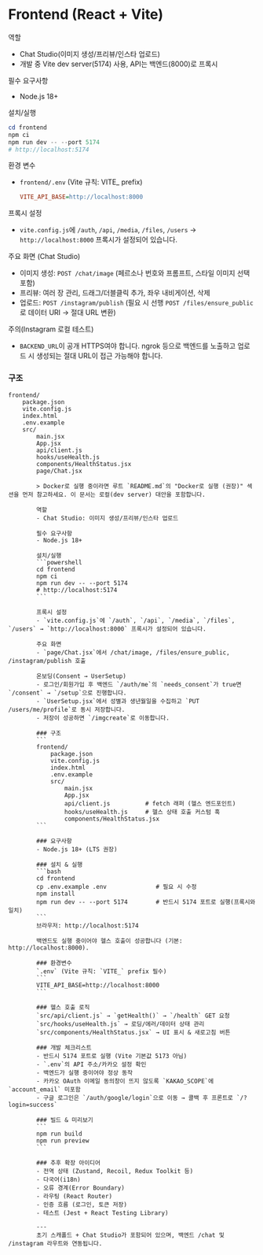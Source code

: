 # Frontend (React + Vite)

역할
- Chat Studio(이미지 생성/프리뷰/인스타 업로드)
- 개발 중 Vite dev server(5174) 사용, API는 백엔드(8000)로 프록시

필수 요구사항
- Node.js 18+

설치/실행
```powershell
cd frontend
npm ci
npm run dev -- --port 5174
# http://localhost:5174
```

환경 변수
- `frontend/.env` (Vite 규칙: VITE_ prefix)
	```ini
	VITE_API_BASE=http://localhost:8000
	```

프록시 설정
- `vite.config.js`에 `/auth`, `/api`, `/media`, `/files`, `/users` → `http://localhost:8000` 프록시가 설정되어 있습니다.

주요 화면 (Chat Studio)
- 이미지 생성: `POST /chat/image` (페르소나 번호와 프롬프트, 스타일 이미지 선택 포함)
- 프리뷰: 여러 장 관리, 드래그/더블클릭 추가, 좌우 내비게이션, 삭제
- 업로드: `POST /instagram/publish` (필요 시 선행 `POST /files/ensure_public`로 데이터 URI → 절대 URL 변환)

주의(Instagram 로컬 테스트)
- `BACKEND_URL`이 공개 HTTPS여야 합니다. ngrok 등으로 백엔드를 노출하고 업로드 시 생성되는 절대 URL이 접근 가능해야 합니다.

### 구조
```
frontend/
	package.json
	vite.config.js
	index.html
	.env.example
	src/
		main.jsx
		App.jsx
		api/client.js
		hooks/useHealth.js
		components/HealthStatus.jsx
		page/Chat.jsx

		> Docker로 실행 중이라면 루트 `README.md`의 "Docker로 실행 (권장)" 섹션을 먼저 참고하세요. 이 문서는 로컬(dev server) 대안을 포함합니다.

		역할
		- Chat Studio: 이미지 생성/프리뷰/인스타 업로드

		필수 요구사항
		- Node.js 18+

		설치/실행
		```powershell
		cd frontend
		npm ci
		npm run dev -- --port 5174
		# http://localhost:5174
		```

		프록시 설정
		- `vite.config.js`에 `/auth`, `/api`, `/media`, `/files`, `/users` → `http://localhost:8000` 프록시가 설정되어 있습니다.

		주요 화면
		- `page/Chat.jsx`에서 /chat/image, /files/ensure_public, /instagram/publish 호출

		온보딩(Consent → UserSetup)
		- 로그인/회원가입 후 백엔드 `/auth/me`의 `needs_consent`가 true면 `/consent` → `/setup`으로 진행합니다.
		- `UserSetup.jsx`에서 성별과 생년월일을 수집하고 `PUT /users/me/profile`로 동시 저장합니다.
		- 저장이 성공하면 `/imgcreate`로 이동합니다.

		### 구조
		```
		frontend/
			package.json
			vite.config.js
			index.html
			.env.example
			src/
				main.jsx
				App.jsx
				api/client.js          # fetch 래퍼 (헬스 엔드포인트)
				hooks/useHealth.js     # 헬스 상태 호출 커스텀 훅
				components/HealthStatus.jsx
		```

		### 요구사항
		- Node.js 18+ (LTS 권장)

		### 설치 & 실행
		```bash
		cd frontend
		cp .env.example .env              # 필요 시 수정
		npm install
		npm run dev -- --port 5174        # 반드시 5174 포트로 실행(프록시와 일치)
		```
		브라우저: http://localhost:5174

		백엔드도 실행 중이어야 헬스 호출이 성공합니다 (기본: http://localhost:8000).

		### 환경변수
		`.env` (Vite 규칙: `VITE_` prefix 필수)
		```
		VITE_API_BASE=http://localhost:8000
		```

		### 헬스 호출 로직
		`src/api/client.js` → `getHealth()` → `/health` GET 요청
		`src/hooks/useHealth.js` → 로딩/에러/데이터 상태 관리
		`src/components/HealthStatus.jsx` → UI 표시 & 새로고침 버튼

		### 개발 체크리스트
		- 반드시 5174 포트로 실행 (Vite 기본값 5173 아님)
		- `.env`의 API 주소/카카오 설정 확인
		- 백엔드가 실행 중이어야 정상 동작
		- 카카오 OAuth 이메일 동의창이 뜨지 않도록 `KAKAO_SCOPE`에 `account_email` 미포함
		- 구글 로그인은 `/auth/google/login`으로 이동 → 콜백 후 프론트로 `/?login=success`

		### 빌드 & 미리보기
		```
		npm run build
		npm run preview
		```

		### 추후 확장 아이디어
		- 전역 상태 (Zustand, Recoil, Redux Toolkit 등)
		- 다국어(i18n)
		- 오류 경계(Error Boundary)
		- 라우팅 (React Router)
		- 인증 흐름 (로그인, 토큰 저장)
		- 테스트 (Jest + React Testing Library)

		---
		초기 스캐폴드 + Chat Studio가 포함되어 있으며, 백엔드 /chat 및 /instagram 라우트와 연동됩니다.